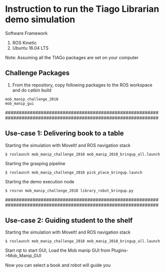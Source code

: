 # Instruction to run the Tiago Librarian demo simulation

Software Framework

1) ROS Kinetic
2) Ubuntu 16.04 LTS




Note: Assuming all the TIAGo packages are set on your computer

## Challenge Packages 

1) From the repository, copy following packages to the ROS workspace and do catkin build

```
mob_manip_challenge_2018  
mob_manip_gui
```

################################################################################################################
## Use-case 1: Delivering book to a table

Starting the simulation with MoveIt! and ROS navigation stack
```
$ roslaunch mob_manip_challenge_2018 mob_manip_2018_bringup_all.launch
```

Starting the grasping pipeline
```
$ roslaunch mob_manip_challenge_2018 pick_place_bringup.launch
```

Starting the demo execution node
```
$ rosrun mob_manip_challenge_2018 library_robot_bringup.py
```

################################################################################################################
## Use-case 2: Guiding student to the shelf

Starting the simulation with MoveIt! and ROS navigation stack
```
$ roslaunch mob_manip_challenge_2018 mob_manip_2018_bringup_all.launch
```
Start rqt to start GUI, Load the Mob manip GUI from Plugins->Mob_Manip_GUI


Now you can select a book and robot will guide you





